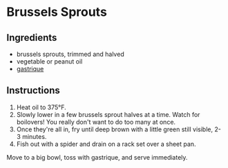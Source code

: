 # Brussels Sprouts

## Ingredients

- brussels sprouts, trimmed and halved
- vegetable or peanut oil
- [gastrique](apple-gastrique.md)

## Instructions

1. Heat oil to 375°F.
2. Slowly lower in a few brussels sprout halves at a time. Watch for boilovers! You really don't want to do too many at once.
3. Once they're all in, fry until deep brown with a little green still visible, 2-3 minutes.
4. Fish out with a spider and drain on a rack set over a sheet pan.

Move to a big bowl, toss with gastrique, and serve immediately.
